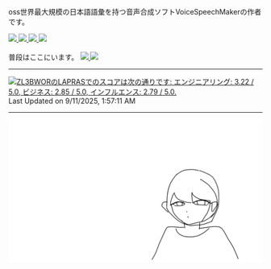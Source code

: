 


oss世界最大規模の日本語語彙を持つ音声合成ソフトVoiceSpeechMakerの作者です。  


<!--huggingface-->
<a href="https://huggingface.co/WariHima">
  <img src="https://img.shields.io/badge/-huggingface-5674bc.svg?logo=huggingface">
</a>
<!--zenn-->
<a href="https://zenn.dev/warihima">
  <img src="https://img.shields.io/badge/-zenn-5674bc.svg?logo=zenn">
</a>
<!--note-->
<a href="https://note.com/kyukatei_hima">
  <img src="https://img.shields.io/badge/-note-5674bc.svg?logo=note">
</a>
<!--booth-->
<a href="https://warihima-soft.booth.pm/">
  <img src="https://img.shields.io/badge/-booth-5674bc.svg?">
</a>

<br>


<br>
普段はここにいます。
<!--AI声づくり研究会-->
<a href="https://discord.gg/CU96Jd5Hau">
  <img src="https://img.shields.io/badge/-AI声づくり研究会-5674bc.svg?logo=discord">
</a>
<!--ローカルllmに向き合う会-->
<a href="https://discord.gg/whhVuP8EM7">
  <img src="https://img.shields.io/badge/-ローカルllmに向き合う会-5674bc.svg?logo=discord">
</a>

---

<!--START_SECTION:lapras-card-->
<p ><a href="https://lapras.com/public/ZL3BWOR" target="_blank" rel="noopener noreferrer"><img alt="ZL3BWORのLAPRASでのスコアは次の通りです: エンジニアリング: 3.22 / 5.0, ビジネス: 2.85 / 5.0, インフルエンス: 2.79 / 5.0." src="https://lapras-card-generator.vercel.app/api/svg?e=3.22&b=2.85&i=2.79&b1=%23020E27&b2=%230E5593&i1=%23030E21&i2=%231688BF&l=ja" width="400" ></a>  
Last Updated on 9/11/2025, 1:57:11 AM</p>
<!--END_SECTION:lapras-card-->


<!---
WariHima/WariHima is a ✨ special ✨ repository because its `README.md` (this file) appears on your GitHub profile.
You can click the Preview link to take a look at your changes.
--->

---

![自画像](https://github.com/WariHima/WariHima/blob/main/github%20banner.png)
